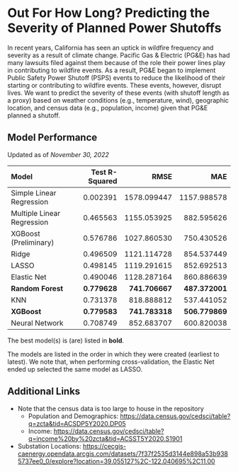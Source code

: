 # Out For How Long? Predicting the Severity of Planned Power Shutoffs

In recent years, California has seen an uptick in wildfire frequency and severity as a result of climate change. Pacific Gas & Electric (PG&E) has had many lawsuits filed against them because of the role their power lines play in contributing to wildfire events. As a result, PG&E began to implement Public Safety Power Shutoff (PSPS) events to reduce the likelihood of their starting or contributing to wildfire events. These events, however, disrupt lives. We want to predict the severity of these events (with  shutoff length as a proxy) based on weather conditions (e.g., temperature, wind), geographic location, and census data (e.g., population, income) given that PG&E planned a shutoff.

## Model Performance

Updated as of _November 30, 2022_

| Model                     |Test R-Squared|RMSE           |MAE            |
|:--------------------------|-------------:|--------------:|--------------:|
|Simple Linear Regression   |   0.002391   |  1578.099447  |  1157.988578  |
|Multiple Linear Regression |   0.465563   |  1155.053925  |   882.595626  |
|XGBoost (Preliminary)      |   0.576786   |  1027.860530  |   750.430526  |
|Ridge                      |   0.496509   |  1121.114728  |   854.537449  |
|LASSO                      |   0.498145   |  1119.291615  |   852.692513  |
|Elastic Net                |   0.490046   |  1128.287164  |   860.886639  |
|**Random Forest**          | **0.779628** | **741.706667**| **487.372001**|
|KNN                        |   0.731378   |   818.888812  |   537.441052  |
|**XGBoost**                | **0.779583** | **741.783318**| **506.779869**|
|Neural Network             |   0.708749   |   852.683707  |   600.820038  |

The best model(s) is (are) listed in **bold**.

The models are listed in the order in which they were created (earliest to latest). We note that, when performing cross-validation, the Elastic Net ended up selected the same model as LASSO.

## Additional Links

- Note that the census data is too large to house in the repository
  - Population and Demographics: <https://data.census.gov/cedsci/table?q=zcta&tid=ACSDP5Y2020.DP05>
  - Income: <https://data.census.gov/cedsci/table?q=income%20by%20zcta&tid=ACSST5Y2020.S1901>
- Substation Locations: <https://cecgis-caenergy.opendata.arcgis.com/datasets/7f37f2535d3144e898a53b9385737ee0_0/explore?location=39.055127%2C-122.040695%2C11.00>
